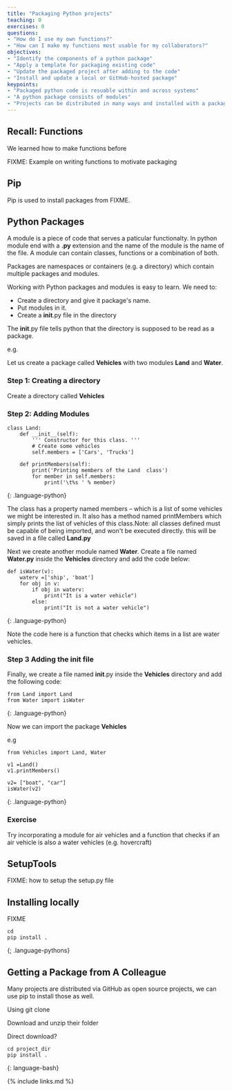 ```yaml
---
title: "Packaging Python projects"
teaching: 0
exercises: 0
questions:
- "How do I use my own functions?"
- "How can I make my functions most usable for my collaborators?"
objectives:
- "Identify the components of a python package"
- "Apply a template for packaging existing code"
- "Update the packaged project after adding to the code"
- "Install and update a local or GitHub-hosted package"
keypoints:
- "Packaged python code is resuable within and across systems"
- "A python package consists of modules"
- "Projects can be distributed in many ways and installed with a package manager"
---
```


## Recall: Functions

We learned how to make functions before

FIXME: Example on writing functions to motivate packaging

## Pip

Pip is used to install packages from FIXME.

## Python Packages

A module is a piece of code that serves a paticular functionalty. In python module end with a **.py** extension and the name of the module is the name of the file. A module can contain classes, functions or a combination of both. 

Packages are namespaces or containers (e.g. a directory) which contain multiple packages and modules.

Working with Python packages and modules is easy to learn. We need to:

* Create a directory and give it package's name.
* Put modules in it.
* Create a __init__.py file in the directory

The __init__.py file tells python that the directory is supposed to be read as a package.

e.g.

Let us create a package called **Vehicles** with two modules **Land** and **Water**.

### Step 1: Creating a directory
Create a directory called **Vehicles**

### Step 2: Adding Modules

~~~
class Land:
    def __init__(self):
        ''' Constructor for this class. '''
        # Create some vehicles 
        self.members = ['Cars', 'Trucks']
 
    def printMembers(self):
        print('Printing members of the Land  class')
        for member in self.members:
            print('\t%s ' % member)
~~~
{: .language-python}

The class has a property named members – which is a list of some vehicles we might be interested in. It also has a method named printMembers which simply prints the list of vehicles of this class.Note: all classes defined must be capable of being imported, and won't be executed directly. this will be saved in a file called **Land.py**

Next we create another module named **Water**. Create a file named **Water.py** inside the **Vehicles** directory and add the code below:

~~~ 
def isWater(v):
    waterv =['ship', 'boat']
    for obj in v:
        if obj in waterv:
            print("It is a water vehicle")
        else:
            print("It is not a water vehicle")
~~~
{: .language-python}

Note the code here is a function that checks which items in a list are water vehicles. 

### Step 3 Adding the init file

Finally, we create a file named __init__.py inside the **Vehicles** directory and add the following code:
~~~
from Land import Land
from Water import isWater
~~~
{: .language-python}

Now we can import the package **Vehicles** 

e.g

~~~
from Vehicles import Land, Water

v1 =Land()
v1.printMembers()

v2= ["boat", "car"]
isWater(v2)
~~~
{: .language-python}

### Exercise

Try incorporating a module for air vehicles and a function that checks if an air vehicle is also a water vehicles (e.g. hovercraft)

## SetupTools

FIXME: how to setup the setup.py file

## Installing locally


FIXME

~~~
cd
pip install .
~~~
{; .language-pythons}

## Getting a Package from A Colleague

Many projects are distributed via GitHub as open source projects, we can use pip to install those as well.

Using git clone

Download and unzip their folder

Direct download?


~~~
cd project_dir
pip install .
~~~
{: language-bash}



{% include links.md %}
